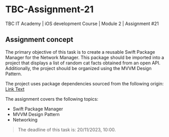 # TBC-Assignment-21
TBC IT Academy | iOS development Course | Module 2 | Assignment #21

## Assignment concept

The primary objective of this task is to create a reusable Swift Package Manager for the Network Manager. This package should be imported into a project that displays a list of random cat facts obtained from an open API. Additionally, the project should be organized using the MVVM Design Pattern.

The project uses package dependencies sourced from the following origin: [Link Text](https://github.com/ekakele/Assignment-21_Package_CatFactsNetworkManager)

The assignment covers the following topics: 
* Swift Package Manager
* MVVM Design Pattern
* Networking 

> The deadline of this task is: 20/11/2023, 10:00. 

